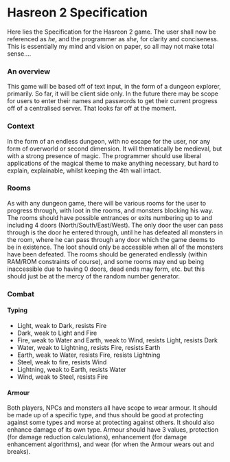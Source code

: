 Hasreon 2 Specification
===

Here lies the Specification for the Hasreon 2 game. The user shall now be referenced as *he*, and the programmer as *she*, for clarity and conciseness. This is essentially my mind and vision on paper, so all may not make total sense....

### An overview
This game will be based off of text input, in the form of a dungeon explorer, primarily. So far, it will be client side only. In the future there may be scope for users to enter their names and passwords to get their current progress off of a centralised server. That looks far off at the moment.

### Context
In the form of an endless dungeon, with no escape for the user, nor any form of overworld or second dimension. It will thematically be medieval, but with a strong presence of magic. The programmer should use liberal applications of the magical theme to make anything necessary, but hard to explain, explainable, whilst keeping the 4th wall intact.

### Rooms
As with any dungeon game, there will be various rooms for the user to progress through, with loot in the rooms, and monsters blocking his way. The rooms should have possible entrances or exits numbering up to and including 4 doors (North/South/East/West). The only door the user can pass through is the door he entered through, until he has defeated all monsters in the room, where he can pass through any door which the game deems to be in existence. The loot should only be accessible when all of the monsters have been defeated. The rooms should be generated endlessly (within RAM/ROM constraints of course), and some rooms may end up being inaccessible due to having 0 doors, dead ends may form, etc. but this should just be at the mercy of the random number generator.

### Combat
#### Typing
* Light, weak to Dark, resists Fire
* Dark, weak to Light and Fire
* Fire, weak to Water and Earth, weak to Wind, resists Light, resists Dark
* Water, weak to Lightning, resists Fire, resists Earth
* Earth, weak to Water, resists Fire, resists Lightning
* Steel, weak to fire, resists Wind
* Lightning, weak to Earth, resists Water
* Wind, weak to Steel, resists Fire
#### Armour
Both players, NPCs and monsters all have scope to wear armour. It should be made up of a specific type, and thus should be good at protecting against some types and worse at protecting against others. It should also enhance damage of its own type. Armour should have 3 values, protection (for damage reduction calculations), enhancement (for damage enhancement algorithms), and wear (for when the Armour wears out and breaks).
